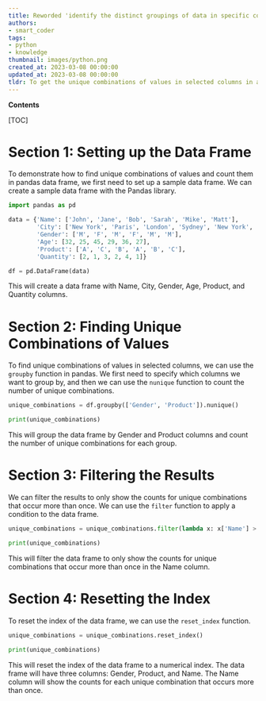 ```yaml
---
title: Reworded 'identify the distinct groupings of data in specific columns within a pandas dataframe and calculate their frequencies.'
authors:
- smart_coder
tags:
- python
- knowledge
thumbnail: images/python.png
created_at: 2023-03-08 00:00:00
updated_at: 2023-03-08 00:00:00
tldr: To get the unique combinations of values in selected columns in a Pandas data frame and count them in Python, use the following syntax df.groupby([`col1`, `col2`]).size().reset\_index(name=`count`).
---
```


**Contents**

[TOC]

# Section 1: Setting up the Data Frame

To demonstrate how to find unique combinations of values and count them in pandas data frame, we first need to set up a sample data frame. We can create a sample data frame with the Pandas library.

```python
import pandas as pd

data = {'Name': ['John', 'Jane', 'Bob', 'Sarah', 'Mike', 'Matt'],
        'City': ['New York', 'Paris', 'London', 'Sydney', 'New York', 'London'],
        'Gender': ['M', 'F', 'M', 'F', 'M', 'M'],
        'Age': [32, 25, 45, 29, 36, 27],
        'Product': ['A', 'C', 'B', 'A', 'B', 'C'],
        'Quantity': [2, 1, 3, 2, 4, 1]}

df = pd.DataFrame(data)
```

This will create a data frame with Name, City, Gender, Age, Product, and Quantity columns.

# Section 2: Finding Unique Combinations of Values

To find unique combinations of values in selected columns, we can use the `groupby` function in pandas. We first need to specify which columns we want to group by, and then we can use the `nunique` function to count the number of unique combinations.

```python
unique_combinations = df.groupby(['Gender', 'Product']).nunique()

print(unique_combinations)
```

This will group the data frame by Gender and Product columns and count the number of unique combinations for each group. 

# Section 3: Filtering the Results

We can filter the results to only show the counts for unique combinations that occur more than once. We can use the `filter` function to apply a condition to the data frame.

```python
unique_combinations = unique_combinations.filter(lambda x: x['Name'] > 1)

print(unique_combinations)
```

This will filter the data frame to only show the counts for unique combinations that occur more than once in the Name column.

# Section 4: Resetting the Index

To reset the index of the data frame, we can use the `reset_index` function.

```python
unique_combinations = unique_combinations.reset_index()

print(unique_combinations)
```

This will reset the index of the data frame to a numerical index. The data frame will have three columns: Gender, Product, and Name. The Name column will show the counts for each unique combination that occurs more than once.
